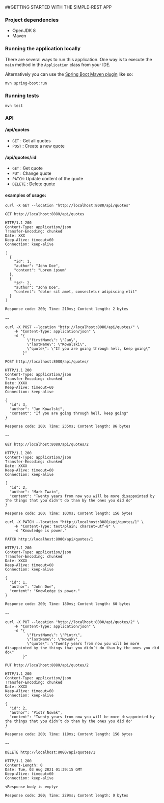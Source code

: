 ##GETTING STARTED WITH THE SIMPLE-REST APP

### Project dependencies
- OpenJDK 8
- Maven

### Running the application locally

There are several ways to run this application. One way is to execute the `main` method in the `Application` class from your IDE.

Alternatively you can use the [Spring Boot Maven plugin](https://docs.spring.io/spring-boot/docs/current/reference/html/build-tool-plugins-maven-plugin.html) like so:

```shell
mvn spring-boot:run
```

### Running tests
```
mvn test
```

### API

#### /api/quotes
* `GET` : Get all quotes
* `POST` : Create a new quote

#### /api/quotes/:id
* `GET` : Get quote
* `PUT` : Change quote
* `PATCH`: Update content of the quote
* `DELETE` : Delete quote

#### examples of usage:

```
curl -X GET --location "http://localhost:8080/api/quotes"

GET http://localhost:8080/api/quotes

HTTP/1.1 200 
Content-Type: application/json
Transfer-Encoding: chunked
Date: XXX
Keep-Alive: timeout=60
Connection: keep-alive

[
  {
    "id": 1,
    "author": "John Doe",
    "content": "Lorem ipsum"
  },
  {
    "id": 2,
    "author": "John Doe",
    "content": "dolor sit amet, consectetur adipiscing elit"
  }
]

Response code: 200; Time: 210ms; Content length: 2 bytes
```
--
```
curl -X POST --location "http://localhost:8080/api/quotes/" \
    -H "Content-Type: application/json" \
    -d "{
          \"firstName\": \"Jan\",
          \"lastName\": \"Kowalski\",
          \"quote\": \"If you are going through hell, keep going\"
        }"

POST http://localhost:8080/api/quotes/

HTTP/1.1 200 
Content-Type: application/json
Transfer-Encoding: chunked
Date: XXXX
Keep-Alive: timeout=60
Connection: keep-alive

{
  "id": 3,
  "author": "Jan Kowalski",
  "content": "If you are going through hell, keep going"
}

Response code: 200; Time: 235ms; Content length: 86 bytes
```
--
```
GET http://localhost:8080/api/quotes/2

HTTP/1.1 200 
Content-Type: application/json
Transfer-Encoding: chunked
Date: XXXX
Keep-Alive: timeout=60
Connection: keep-alive

{
  "id": 2,
  "author": "Mark Twain",
  "content": "Twenty years from now you will be more disappointed by the things that you didn’t do than by the ones you did do"
}

Response code: 200; Time: 103ms; Content length: 156 bytes
```

```
curl -X PATCH --location "http://localhost:8080/api/quotes/1" \
    -H "Content-Type: text/plain; charset=utf-8" \
    -d "Knowledge is power."

PATCH http://localhost:8080/api/quotes/1

HTTP/1.1 200 
Content-Type: application/json
Transfer-Encoding: chunked
Date: XXXX
Keep-Alive: timeout=60
Connection: keep-alive

{
  "id": 1,
  "author": "John Doe",
  "content": "Knowledge is power."
}

Response code: 200; Time: 180ms; Content length: 60 bytes

```
--
```
curl -X PUT --location "http://localhost:8080/api/quotes/2" \
    -H "Content-Type: application/json" \
    -d "{
          \"firstName\": \"Piotr\",
          \"lastName\": \"Nowak\",
          \"quote\": \"Twenty years from now you will be more disappointed by the things that you didn’t do than by the ones you did do\"
        }"

PUT http://localhost:8080/api/quotes/2

HTTP/1.1 200 
Content-Type: application/json
Transfer-Encoding: chunked
Date: XXXX
Keep-Alive: timeout=60
Connection: keep-alive

{
  "id": 2,
  "author": "Piotr Nowak",
  "content": "Twenty years from now you will be more disappointed by the things that you didn’t do than by the ones you did do"
}

Response code: 200; Time: 118ms; Content length: 156 bytes        
```
--
```
DELETE http://localhost:8080/api/quotes/1

HTTP/1.1 200 
Content-Length: 0
Date: Tue, 03 Aug 2021 01:39:15 GMT
Keep-Alive: timeout=60
Connection: keep-alive

<Response body is empty>

Response code: 200; Time: 229ms; Content length: 0 bytes
```